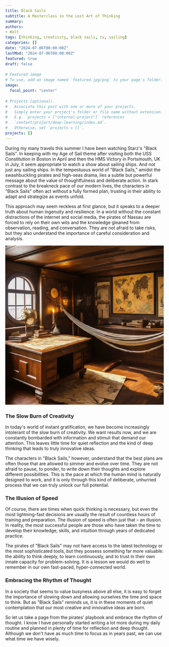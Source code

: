 ```yaml
---
title: Black Sails
subtitle: A Masterclass in the Lost Art of Thinking
summary: 
authors:
- Walt
tags: [thinking, creativity, black sails, tv, sailing]
categories: []
date: "2024-07-06T00:00:00Z"
lastMod: "2024-07-06T00:00:00Z"
featured: true
draft: false

# Featured image
# To use, add an image named `featured.jpg/png` to your page's folder. 
image:
  focal_point: "center"

# Projects (optional).
#   Associate this post with one or more of your projects.
#   Simply enter your project's folder or file name without extension.
#   E.g. `projects = ["internal-project"]` references 
#   `content/project/deep-learning/index.md`.
#   Otherwise, set `projects = []`.
projects: []
---
```


During my many travels this summer I have been watching Starz's "Black Sails". In keeping with my Age of Sail theme after visiting both the USS Constitution in Boston in April and then the HMS Victory in Portsmouth, UK in July, it seem appropriate to watch a show about sailing ships. And not just any sailing ships. In the tempestuous world of "Black Sails," amidst the swashbuckling pirates and high-seas drama, lies a subtle but powerful message about the value of thoughtfulness and deliberate action. In stark contrast to the breakneck pace of our modern lives, the characters in "Black Sails" often act without a fully formed plan, trusting in their ability to adapt and strategize as events unfold.

This approach may seem reckless at first glance, but it speaks to a deeper truth about human ingenuity and resilience. In a world without the constant distractions of the internet and social media, the pirates of Nassau are forced to rely on their own wits and the knowledge gleaned from observation, reading, and conversation. They are not afraid to take risks, but they also understand the importance of careful consideration and analysis.

![](./Gemini_Generated_Image_m32hvfm32hvfm32h.jpg)

### The Slow Burn of Creativity

In today's world of instant gratification, we have become increasingly intolerant of the slow burn of creativity. We want results now, and we are constantly bombarded with information and stimuli that demand our attention. This leaves little time for quiet reflection and the kind of deep thinking that leads to truly innovative ideas.

The characters in "Black Sails," however, understand that the best plans are often those that are allowed to simmer and evolve over time. They are not afraid to pause, to ponder, to write down their thoughts and explore different possibilities. This is the pace at which the human mind is naturally designed to work, and it is only through this kind of deliberate, unhurried process that we can truly unlock our full potential.

### The Illusion of Speed

Of course, there are times when quick thinking is necessary, but even the most lightning-fast decisions are usually the result of countless hours of training and preparation. The illusion of speed is often just that – an illusion. In reality, the most successful people are those who have taken the time to develop their knowledge, skills, and intuition through years of dedicated practice.

The pirates of "Black Sails" may not have access to the latest technology or the most sophisticated tools, but they possess something far more valuable: the ability to think deeply, to learn continuously, and to trust in their own innate capacity for problem-solving. It is a lesson we would do well to remember in our own fast-paced, hyper-connected world.

### Embracing the Rhythm of Thought

In a society that seems to value busyness above all else, it is easy to forget the importance of slowing down and allowing ourselves the time and space to think. But as "Black Sails" reminds us, it is in these moments of quiet contemplation that our most creative and innovative ideas are born.

So let us take a page from the pirates' playbook and embrace the rhythm of thought. I know I have personally started writing a lot more during my daily routine and planned in plenty of time for reflection and deep thought. Although we don't have as much time to focus as in years past, we can use what time we have wisely.
